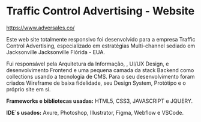 # Traffic Control Advertising - Website
https://www.adversales.co/

Este web site totalmente responsivo foi desenvolvido para a empresa Traffic Control Advertising, especializado em estratégias Multi-channel sediado em Jacksonville Jacksonville Flórida - EUA.

Fui responsável pela Arquitetura da Informação, ,  UI/UX Design, e desenvolvimento Frontend e uma pequena camada da stack Backend  como collections usando a tecnologia de CMS.
Para o seu desenvolvimento foram criados Wireframe de baixa fidelidade, seu Design System, Protótipo e o próprio site em sí.

**Frameworks e bibliotecas usadas:**
  HTML5, CSS3, JAVASCRIPT e JQUERY.
  
**IDE´s usados:**
  Axure, Photoshop, Illustrator, Figma, Webflow e VSCode.

